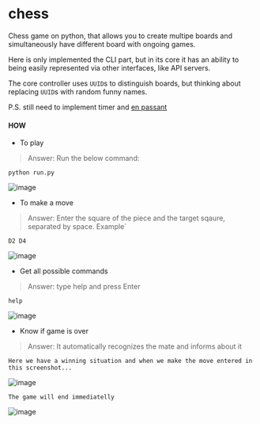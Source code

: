 # chess
Chess game on python, that allows you to create multipe boards and simultaneously have different board with ongoing games.

Here is only implemented the CLI part, but in its core it has an ability to being easily represented via other interfaces, like API servers.

The core controller uses `UUID`s to distinguish boards, but thinking about replacing `UUID`s with random funny names.

P.S. still need to implement timer and [en passant](https://en.wikipedia.org/wiki/En_passant)

#### HOW

- To play
> Answer: Run the below command:

`python run.py`

![image](https://github.com/razmikarm/chess/assets/54362304/d39bb7a6-7f30-4457-b90e-606795742d57)

- To make a move
> Answer: Enter the square of the piece and the target sqaure, separated by space. Example`

`D2 D4`

![image](https://github.com/razmikarm/chess/assets/54362304/4d4ec047-4427-43b5-8538-fda572a6761a)

- Get all possible commands
> Answer: type help and press Enter

`help`

![image](https://github.com/razmikarm/chess/assets/54362304/7b7c09de-983f-4619-acdb-adf9f05c4073)

- Know if game is over
> Answer: It automatically recognizes the mate and informs about it

`Here we have a winning situation and when we make the move entered in this screenshot...`

![image](https://github.com/razmikarm/chess/assets/54362304/641dfa13-63d8-4f35-8670-a468281f0e9d)

`The game will end immediatelly`

![image](https://github.com/razmikarm/chess/assets/54362304/4025cabd-b926-41fd-935f-a4f4145b2e19)

